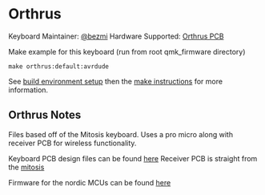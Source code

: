 Orthrus
=======

Keyboard Maintainer: [@bezmi](https://github.com/bezmi)
Hardware Supported: [Orthrus PCB](https://github.com/bezmi/orthrus)

Make example for this keyboard (run from root qmk_firmware directory)

    make orthrus:default:avrdude

See [build environment setup](https://docs.qmk.fm/build_environment_setup.html) then the [make instructions](https://docs.qmk.fm/make_instructions.html) for more information.

## Orthrus Notes

Files based off of the Mitosis keyboard. Uses a pro micro along with receiver PCB for wireless functionality.

Keyboard PCB design files can be found [here](https://github.com/bezmi/orthrus)
Receiver PCB is straight from the [mitosis](https://github.com/reversebias/mitosis-hardware)

Firmware for the nordic MCUs can be found [here](https://github.com/bezmi/orthrus)
